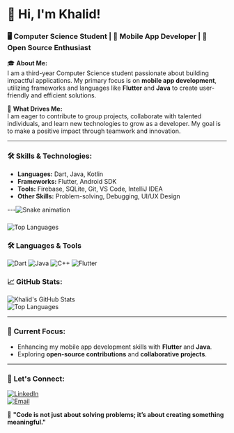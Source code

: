 # 👋 Hi, I'm Khalid!  
### 🖥️ Computer Science Student | 📱 Mobile App Developer | 🌱 Open Source Enthusiast  

🎓 **About Me:**  
I am a third-year Computer Science student passionate about building impactful applications.
My primary focus is on **mobile app development**, utilizing frameworks and languages
like **Flutter** and **Java** to create user-friendly and efficient solutions.  

🤝 **What Drives Me:**  
I am eager to contribute to group projects, collaborate with talented individuals, 
and learn new technologies to grow as a developer.
My goal is to make a positive impact through teamwork and innovation.  

---

### 🛠️ **Skills & Technologies:**  
- **Languages:** Dart, Java, Kotlin  
- **Frameworks:** Flutter, Android SDK  
- **Tools:** Firebase, SQLite, Git, VS Code, IntelliJ IDEA  
- **Other Skills:** Problem-solving, Debugging, UI/UX Design  

---<img src="https://raw.githubusercontent.com/kvadah/kvadah/output/snake.svg" alt="Snake animation" />

###
![Top Languages](https://github-readme-stats.vercel.app/api/top-langs/?username=kvadah&layout=compact&theme=radical)  
### 🛠️ **Languages & Tools**
![Dart](https://img.shields.io/badge/-Dart-0175C2?logo=dart&logoColor=white&style=flat)
![Java](https://img.shields.io/badge/-Java-007396?logo=java&logoColor=white&style=flat)
![C++](https://img.shields.io/badge/-C++-00599C?logo=c%2B%2B&logoColor=white&style=flat)
![Flutter](https://img.shields.io/badge/-Flutter-02569B?logo=flutter&logoColor=white&style=flat)
### 📈 **GitHub Stats:**  
![Khalid's GitHub Stats](https://github-readme-stats.vercel.app/api?username=kvadah&show_icons=true&theme=radical)  
![Top Languages](https://github-readme-stats.vercel.app/api/top-langs/?username=YourUsername&layout=compact&theme=radical)  

---

### 🌟 **Current Focus:**  
- Enhancing my mobile app development skills with **Flutter** and **Java**.  
- Exploring **open-source contributions** and **collaborative projects**.  

---

### 🔗 **Let's Connect:**  
[![LinkedIn](https://img.shields.io/badge/-LinkedIn-blue?logo=Linkedin&logoColor=white)](https://www.linkedin.com/in/yourprofile)  
[![Email](https://img.shields.io/badge/-Email-red?logo=email&logoColor=white)](mailto:kvadah9@example.com)  

🌟 **"Code is not just about solving problems; it’s about creating something meaningful."**

